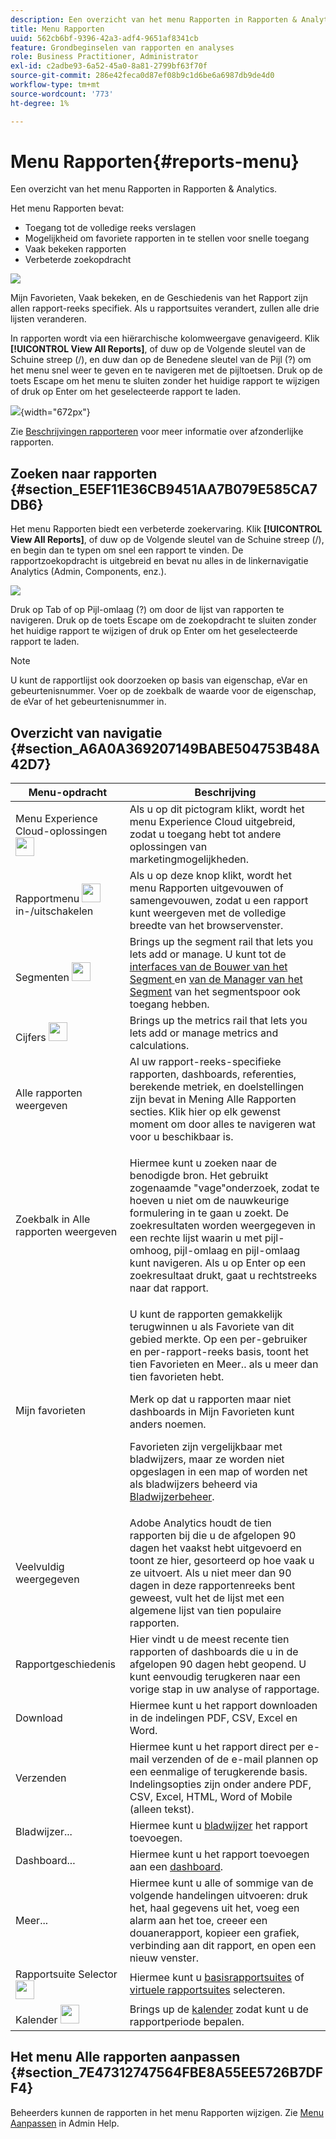 ```yaml
---
description: Een overzicht van het menu Rapporten in Rapporten & Analytics.
title: Menu Rapporten
uuid: 562cb6bf-9396-42a3-adf4-9651af8341cb
feature: Grondbeginselen van rapporten en analyses
role: Business Practitioner, Administrator
exl-id: c2adbe93-6a52-45a0-8a81-2799bf63f70f
source-git-commit: 286e42feca0d87ef08b9c1d6be6a6987db9de4d0
workflow-type: tm+mt
source-wordcount: '773'
ht-degree: 1%

---
```


# Menu Rapporten{#reports-menu}

Een overzicht van het menu Rapporten in Rapporten &amp; Analytics.

Het menu Rapporten bevat:

* Toegang tot de volledige reeks verslagen
* Mogelijkheid om favoriete rapporten in te stellen voor snelle toegang
* Vaak bekeken rapporten
* Verbeterde zoekopdracht

![](assets/menu-mainnav.png)

Mijn Favorieten, Vaak bekeken, en de Geschiedenis van het Rapport zijn allen rapport-reeks specifiek. Als u rapportsuites verandert, zullen alle drie lijsten veranderen.

In rapporten wordt via een hiërarchische kolomweergave genavigeerd. Klik **[!UICONTROL View All Reports]**, of duw op de Volgende sleutel van de Schuine streep (/), en duw dan op de Benedene sleutel van de Pijl (?) om het menu snel weer te geven en te navigeren met de pijltoetsen. Druk op de toets Escape om het menu te sluiten zonder het huidige rapport te wijzigen of druk op Enter om het geselecteerde rapport te laden.

![](assets/reports-landing.png){width=&quot;672px&quot;}

Zie [Beschrijvingen rapporteren](https://experienceleague.adobe.com/docs/analytics/components/variables/c-variables.html) voor meer informatie over afzonderlijke rapporten.

## Zoeken naar rapporten {#section_E5EF11E36CB9451AA7B079E585CA7DB6}

Het menu Rapporten biedt een verbeterde zoekervaring. Klik **[!UICONTROL View All Reports]**, of duw op de Volgende sleutel van de Schuine streep (/), en begin dan te typen om snel een rapport te vinden. De rapportzoekopdracht is uitgebreid en bevat nu alles in de linkernavigatie Analytics (Admin, Components, enz.).

![](assets/menu-search.png)

Druk op Tab of op Pijl-omlaag (?) om door de lijst van rapporten te navigeren. Druk op de toets Escape om de zoekopdracht te sluiten zonder het huidige rapport te wijzigen of druk op Enter om het geselecteerde rapport te laden.

>[!NOTE]
>
>U kunt de rapportlijst ook doorzoeken op basis van eigenschap, eVar en gebeurtenisnummer. Voer op de zoekbalk de waarde voor de eigenschap, de eVar of het gebeurtenisnummer in.

## Overzicht van navigatie {#section_A6A0A369207149BABE504753B48A42D7}

<table id="table_3BA295966BBC4C94ABDC3718D1894698"> 
 <thead> 
  <tr> 
   <th colname="col1" class="entry"> Menu-opdracht </th> 
   <th colname="col2" class="entry"> Beschrijving </th> 
  </tr>
 </thead>
 <tbody> 
  <tr> 
   <td colname="col1">Menu Experience Cloud-oplossingen <img placement="inline"  src="assets/mc-icon.png" width="30px" id="image_B75D0F6991F74389A77068D999C9A910" /> </td> 
   <td colname="col2"> Als u op dit pictogram klikt, wordt het menu Experience Cloud uitgebreid, zodat u toegang hebt tot andere oplossingen van marketingmogelijkheden. </td> 
  </tr> 
  <tr> 
   <td colname="col1">Rapportmenu <img placement="inline"  src="assets/toggle_icon.png" id="image_32296B71E82C4694821D99867305F5FE" width="30px" /> in-/uitschakelen </td> 
   <td colname="col2"> Als u op deze knop klikt, wordt het menu Rapporten uitgevouwen of samengevouwen, zodat u een rapport kunt weergeven met de volledige breedte van het browservenster. </td> 
  </tr> 
  <tr> 
   <td colname="col1"><span class="uicontrol">Segmenten <img placement="inline"  src="assets/segment_icon.png" width="30px" id="image_6BF461356C8640EA8E93B74092320E91" /></span> </td> 
   <td colname="col2">Brings up the segment rail that lets you lets add or manage. U kunt tot de <a href="/help/components/segmentation/segmentation-workflow/seg-build.md"  > interfaces van de Bouwer van het Segment </a> en <a href="https://experienceleague.adobe.com/docs/analytics/components/segmentation/segmentation-workflow/seg-manage.html"  > van de Manager van het Segment</a> van het segmentspoor ook toegang hebben. </td> 
  </tr> 
  <tr> 
   <td colname="col1"><span class="uicontrol">Cijfers <img placement="inline"  src="assets/metrics_icon.png" width="30px" id="image_88620CB8A9CC4BC3BE4CE30BDA727512" /></span> </td> 
   <td colname="col2"> Brings up the metrics rail that lets you lets add or manage metrics and calculations. </td> 
  </tr> 
  <tr> 
   <td colname="col1"><span class="uicontrol"> Alle rapporten weergeven</span> </td> 
   <td colname="col2">Al uw rapport-reeks-specifieke rapporten, dashboards, referenties, berekende metriek, en doelstellingen zijn bevat in <span class="uicontrol"> Mening Alle Rapporten </span>secties. Klik hier op elk gewenst moment om door alles te navigeren wat voor u beschikbaar is. </td> 
  </tr> 
  <tr> 
   <td colname="col1">Zoekbalk in <span class="uicontrol"> Alle rapporten weergeven</span> </td> 
   <td colname="col2"> <p> Hiermee kunt u zoeken naar de benodigde bron. Het gebruikt zogenaamde "vage"onderzoek, zodat te hoeven u niet om de nauwkeurige formulering in te gaan u zoekt. De zoekresultaten worden weergegeven in een rechte lijst waarin u met pijl-omhoog, pijl-omlaag en pijl-omlaag kunt navigeren. Als u op <span class="uicontrol"> Enter</span> op een zoekresultaat drukt, gaat u rechtstreeks naar dat rapport. </p> </td> 
  </tr> 
  <tr> 
   <td colname="col1"><span class="uicontrol"> Mijn favorieten  </span> </td> 
   <td colname="col2">U kunt de rapporten gemakkelijk terugwinnen u als <span class="uicontrol"> Favoriete </span> van dit gebied merkte. Op een per-gebruiker en per-rapport-reeks basis, toont het tien Favorieten en <span class="uicontrol"> Meer..</span> als u meer dan tien favorieten hebt. <p>Merk op dat u rapporten maar niet dashboards in Mijn Favorieten kunt anders noemen. </p> <p>Favorieten zijn vergelijkbaar met bladwijzers, maar ze worden niet opgeslagen in een map of worden net als bladwijzers beheerd via <a href="/help/analyze/reports-analytics/bookmarks.md"  > Bladwijzerbeheer</a>. </p> </td> 
  </tr> 
  <tr> 
   <td colname="col1"><span class="uicontrol"> Veelvuldig weergegeven</span> </td> 
   <td colname="col2"> Adobe Analytics houdt de tien rapporten bij die u de afgelopen 90 dagen het vaakst hebt uitgevoerd en toont ze hier, gesorteerd op hoe vaak u ze uitvoert. Als u niet meer dan 90 dagen in deze rapportenreeks bent geweest, vult het de lijst met een algemene lijst van tien populaire rapporten. </td> 
  </tr> 
  <tr> 
   <td colname="col1"><span class="uicontrol"> Rapportgeschiedenis</span> </td> 
   <td colname="col2"> Hier vindt u de meest recente tien rapporten of dashboards die u in de afgelopen 90 dagen hebt geopend. U kunt eenvoudig terugkeren naar een vorige stap in uw analyse of rapportage. </td> 
  </tr> 
  <tr> 
   <td colname="col1"><span class="uicontrol"> Download</span> </td> 
   <td colname="col2">Hiermee kunt u het rapport downloaden in de indelingen PDF, CSV, Excel en Word. </td> 
  </tr> 
  <tr> 
   <td colname="col1"><span class="uicontrol"> Verzenden</span> </td> 
   <td colname="col2">Hiermee kunt u het rapport direct per e-mail verzenden of de e-mail plannen op een eenmalige of terugkerende basis. Indelingsopties zijn onder andere PDF, CSV, Excel, HTML, Word of Mobile (alleen tekst).</td> 
  </tr> 
  <tr> 
   <td colname="col1"><span class="uicontrol"> Bladwijzer...</span> </td> 
   <td colname="col2">Hiermee kunt u <a href="/help/analyze/reports-analytics/bookmarks.md"  > bladwijzer</a> het rapport toevoegen. </td> 
  </tr> 
  <tr> 
   <td colname="col1"><span class="uicontrol"> Dashboard</span>... </td> 
   <td colname="col2">Hiermee kunt u het rapport toevoegen aan een <a href="/help/analyze/reports-analytics/dashboard.md"  > dashboard</a>. </td> 
  </tr> 
  <tr> 
   <td colname="col1"><span class="uicontrol"> Meer...</span> </td> 
   <td colname="col2"> Hiermee kunt u alle of sommige van de volgende handelingen uitvoeren: druk het, haal gegevens uit het, voeg een alarm aan het toe, creeer een douanerapport, kopieer een grafiek, verbinding aan dit rapport, en open een nieuw venster. </td> 
  </tr> 
  <tr> 
   <td colname="col1">Rapportsuite Selector <img placement="inline"  src="assets/report-suite-selector.png" width="30px" id="image_9F64944D46574B2AA38D81A7C82C4AC4" /> </td> 
   <td colname="col2">Hiermee kunt u <a href="https://experienceleague.adobe.com/docs/analytics/admin/manage-report-suites/report-suites-admin.html"  > basisrapportsuites</a> of <a href="https://experienceleague.adobe.com/docs/analytics/components/virtual-report-suites/vrs-about.html"  > virtuele rapportsuites</a> selecteren. </td> 
  </tr> 
  <tr> 
   <td colname="col1">Kalender <img placement="inline"  src="assets/calendar-icon.png" width="30px" id="image_C5E4F87F964C4C3E98496D38A1123502" /> </td> 
   <td colname="col2">Brings up de <a href="/help/analyze/reports-analytics/overview/report-overview.md#section_8C6C4AD84D9043E8ABD53FF8F645AAB1"  > kalender</a> zodat kunt u de rapportperiode bepalen. </td> 
  </tr> 
 </tbody> 
</table>

## Het menu Alle rapporten aanpassen {#section_7E47312747564FBE8A55EE5726B7DFF4}

Beheerders kunnen de rapporten in het menu Rapporten wijzigen. Zie [Menu Aanpassen](https://experienceleague.adobe.com/docs/analytics/admin/admin-tools/customize-menus.html) in Admin Help.
